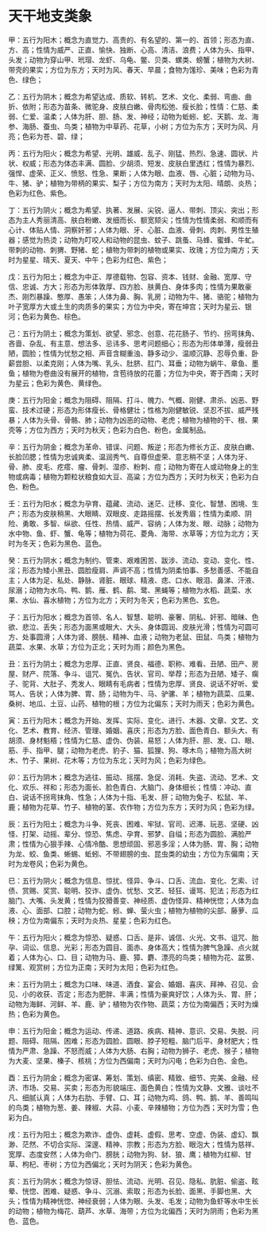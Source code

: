 # 天干地支类象

甲：五行为阳木；概念为直觉力、高贵的、有名望的、第一的、首领；形态为直、方、高；性情为威严、正直、愉快、独断、心高、清洁、浪费；人体为头、指甲、头发；动物为穿山甲、玳瑁、龙虾、乌龟、鳖、贝类、螺类、螃蟹；植物为大树、带壳的果实；方位为东方；天时为风、春天、早晨；食物为馐珍、美味；色彩为青色、绿色；



乙：五行为阴木；概念为希望达成、质软、转机、艺术、文化、柔弱、弯曲、曲折、依附；形态为苗条、微驼身、皮肤白嫩、骨肉松弛、瘦长脸；性情：仁慈、柔弱、仁爱、温柔；人体为肝、胆、肠、发、神经；动物为蚯蚓、蛇、天鹅、龙、海参、海肠、蚕虫、鸟类；植物为中草药、花草，小树；方位为东方；天时为风、月亮；色彩为苍、碧、绿；



丙：五行为阳火；概念为希望、光明、雄威、乱子、刚猛、热烈、急速、圆状、片状、权威；形态为体态丰满、圆脸、少胡须、短发、皮肤白里透红；性情为暴烈、强悍、虚荣、正义、愤怒、性急、果断；人体为眼、血液、唇、心脏；动物为马、牛、猪、驴；植物为带柄的果实、梨子；方位为南方；天时为太阳、晴朗、炎热；色彩为红色、紫色。



丁：五行为阴火；概念为希望、执著、发展、尖锐、逼人、带刺、顶尖、突出；形态为主人秀丽清高、肤白粉嫩、发细而长、额宽颏尖；性情为性情柔弱、和顺而有心计、体贴人情、洞察奸邪；人体为眼、牙、心脏、血液、骨刺、肉刺、男性生殖器；感觉为热烫；动物为叮咬人和动物的昆虫、蚊子、跳蚤、马蜂、蜜蜂、牛虻。带刺的动物、刺猬、野猪、蛇；植物为带刺的植物或果实、玫瑰；方位为南方；天时为星星、晴天、夏天、中午；色彩为红色、紫色；



戊：五行为阳土；概念为中正、厚德载物、包容、资本、钱财、金融、宽厚、守信、忠诚、方大；形态为形体敦厚、四方脸、肤黄白、身体多肉；性情为果敢豪杰、刚烈暴躁、憨厚、愚笨；人体为鼻、胸、乳房；动物为牛、猪、骆驼；植物为叶子宽厚方大或土生的肉质多的果实；方位为中央，寄在坤宫；天时为星云、银河；色彩为黄色、棕色。



己：五行为阴土；概念为策划、欲望、邪念、创意、花花肠子、节约、拐弯抹角、吝啬、杂乱、有主意、想法多、忌讳多、思考问题细心；形态为形体单薄，瘦弱丑陋，圆脸；性情为忧愁之相、声音含糊重浊、静多动少、温顺沉静、忍辱负重、卧薪尝胆、以柔克刚；人体为嘴、乳头、肚脐、肛门、耳垂；动物为蜗牛、章鱼、墨鱼；植物为卷曲没有展开的植物，含苞待放的花蕾；方位为中央，寄于西南；天时为星云；色彩为黄色、黄绿色。



庚：五行为阳金；概念为阻碍、阻隔、打斗、魄力、气概、刚健、肃杀、凶恶、野蛮、技术过硬；形态为形体瘦长、骨格健壮；性格为刚健敏锐、坚忍不拔、威严残暴；人体为头骨、骨骼、肺；动物为凶恶的动物、老虎；植物为植物的干、根、果壳等；方位为西方；天时为秋天；色彩为白色、粉色，金属制品。



辛：五行为阴金；概念为革命、错误、问题、叛逆；形态为修长方正、皮肤白嫩、长脸凹腮；性情为忠诚爽柔、温润秀气、自尊但虚荣、意志稍不坚；人体为牙、骨、肺、皮毛、疙瘩、瘤、骨刺、湿疹、粉刺、痘；动物为寄在人或动物身上的生物或病毒；植物为颗粒状粮食如大豆、高粱；方位为西方；天时为秋天；色彩为白色、粉色。



壬：五行为阳水；概念为孕育、蕴藏、流动、迷茫、迁移、变化、智慧、困境、生产；形态为皮肤稍黑、大眼睛、双眼皮、走路摇摆、长发秀眉；性情为柔顺、阴险、勇敢、多智、纵欲、任性、热情、威严、容纳；人体为发、眼、动脉；动物为水中物、鱼、虾、蟹、龟等；植物为荷花、菱角、海带、水草等；方位为北方；天时为冬天；色彩为黑色、蓝色。



癸：五行为阴水；概念为制约、管束、艰难困苦、跋涉、流动、变动、变化、性、淫；形态为矮小黑丑、圆脸瘦肩、声调不高；性情为阴柔怕事、多愁善感、不能自主；人体为足、私处、静脉、肾脏、眼球、精液、痣、口水、眼泪、鼻涕、汗液、尿溺；动物为水鸟、鸭、鹅、雁、鹤、鹬、鹭、黑蝇等；植物为水稻、蔬菜、水果、水仙、喜水植物；方位为北方；天时为冬天；色彩为黑色、玄色。



子：五行为阳水；概念为首领、名人、智慧、聪明、豪奢、阴私、奸邪、暗昧、色欲、悲泣、丢失；形态为面黑或眼大、大头、身体圆润、皮肤光滑；性情为可圆可方、处事圆滑；人体为肾、膀胱、精神、血液；动物为老鼠、田鼠、鸟类；植物为蔬菜、水果、水草；方位为正北；天时为雨；颜色为黑色。



丑：五行为阴土；概念为忠厚、正直、贤良、福德、职称、难看、丑陋、田产、房屋、财产、院落、争斗、诅咒、冤仇、告状、官司、举荐；形态为丑陋、矮子、瘸子、驼背、大肚子、秃发人、眼睛有毛病者；性情为忠厚、贤良、说话不好听、爱骂人、告状；人体为脾、胃、肠；动物为牛、马、驴骡、羊；植物为蔬菜、瓜果、桑树、地瓜、土豆、山药、植物的根；方位为北偏东；天时为雨天；色彩为黄色。



寅：五行为阳木；概念为开始、发挥、实际、变化、进行、木器、文章、文艺、文化、艺术、教育、经济、管理、婚姻、喜庆；形态为方脸、面色青白、额头大、有胡须、身材魁梧；性情为仁慈、虚伪、伪装、易怒；人体为肝、胆、发、口、眼、筋、手、指甲、腿；动物为老虎、豹子、猫、狐狸、狗、啄木鸟；植物为高大树木、竹子、果树、花木等；方位为东北；天时为风；色彩为绿色。



卯：五行为阴木；概念为逃往、振动、摇摆、急促、消耗、失盗、流动、艺术、文化、欢乐、祥和；形态为面长、脸色青白、大脑门、身体细长；性情：冲动、直白、说话不拐弯抹角、性急；人体为十指、毛发、肝；动物为兔子、松鼠、羊、鹿；植物为花草、竹子、植物的茎、农作物；方位为东方；天时为风；色彩为绿。



辰：五行为阳土；概念为斗争、死丧、困难、牢狱、官司、迟滞、玩恶、坚硬、凶怪、打架、动摇、辈分、惊恐、焦虑、孕育、邪梦、自缢；形态为圆脸、满脸严肃；性情为心狠手辣、心情冷酷、思想顽固、邪恶多淫；人体为肠、胃、胸；动物为龙、蛟、鱼类、蜥蜴、蚯蚓、不带翅膀的虫、昆虫类的幼虫；方位为东偏南；天时为龙卷风；色彩为黄色。



巳：五行为阴火；概念为信息、惊扰、怪异、争斗、口舌、流血、变化、乞索、讨债、赏赐、奖赏、聪明、狡诈、虚伪、忧愁、文艺、轻狂、谩骂、犯法；形态为红脑门、大嘴、头发黄；性情为狡猾善变、神经质、虚伪怪异、精神恍惚；人体为血液、心、面部、口腔；动物为蛇、蚓、蝉、萤火虫；植物为植物的尖部、藤萝、瓜秧；方位为南偏东；天时为炎热、星星；色彩为红色。



午：五行为阳火；概念为惊恐、疑惑、口舌、是非、诚信、火光、文书、诅咒、胎孕、词讼、信息、光彩；形态为圆目、面赤、身体高大；性情为脾气急躁、点火就着；人体为心、口、目；动物为马、鹿、獐、麝、漂亮的鸟类；植物为花、盆景、绿篱、观赏树；方位为正南；天时为太阳；色彩为红色。



未：五行为阴土；概念为口味、味道、酒食、宴会、婚姻、喜庆、拜神、召见、会见、小的收获、否定；形态为肥胖、丰满；性情为豪爽好饮；人体为头、胃、肝；动物为海鲜、河鲜、羊、鹿、驴；植物为农作物、蔬菜；方位为南偏西；天时为燥热；色彩为黄色。



申：五行为阳金；概念为运动、传递、道路、疾病、精神、意识、交易、失脱、问题、阻碍、阻隔、困难；形态为圆脸、圆眼、脖子短粗、脑门后平、身材肥大；性情为严肃、急躁、不怒而威；人体为大肠、右胸；动物为狮子、老虎、猴子；植物为大麦、坚果、榛子、核桃；方位为西偏南；天时为闪电；色彩为白色、金色。



酉：五行为阴金；概念为密谋、筹划、策划、缜密、精致、细节、完美、金融、经济、市场、交易、买卖；形态为形貌端庄、面色黄白；性情为文静、文雅、谈吐不凡、细腻认真；人体为右肋、手臂、口、耳；动物为鸡、鸽、鸭、鹅、羊、善鸣叫的鸟类；植物为葱、姜、辣椒、大蒜、小麦、辛辣植物；方位为西；天时为雪；色彩为白。



戌：五行为阳土；概念为欺诈、虚伪、虚耗、虚假、思考、空虚、伪装、虚幻、飘渺、茫然、不切合实际、深邃、精神、宗教；形态为方脸、眼泡大；性情为慈祥、宽厚、态度安然；人体为命门、膀胱；动物为狗、豺、狼、鹰；植物为红柳、甘草、枸杞、枣树；方位为西偏北；天时为阴天；色彩为黄色。



亥：五行为阴水；概念为惊讶、胆怯、流动、光明、召见、隐私、肮脏、偷盗、眩晕、恍惚、困难、疑惑、争斗、沉溺、索取；形态为长脸、面黑、手脚也黑、大头；性情为精神恍惚、神经衰弱；人体为眼、头发、毛发；动物为鱼虾等水中生长的动物；植物为梅花、葫芦、水草、海带；方位为北偏西；天时为阴雨；色彩为黑色、蓝色。